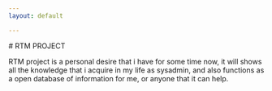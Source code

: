 ```yaml
---
layout: default

---
```

<head>
<link rel="shortcut icon" type="image/x-icon" href="icons/favicon.ico">
 </head>
# RTM PROJECT

RTM project is a personal desire that i have for some time now, it will shows all the knowledge that i acquire in my life as sysadmin, and also functions as a open database of information for me, or anyone that it can help.
